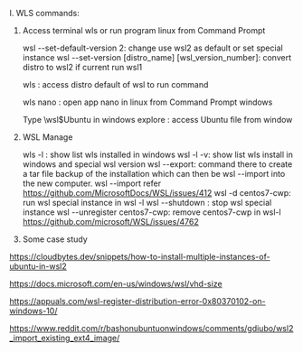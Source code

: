 I. WLS commands: 

1. Access terminal wls or run program linux from Command Prompt

	wsl --set-default-version 2: change use wsl2 as default
	or set special instance
	wsl --set-version [distro_name] [wsl_version_number]: convert distro to wsl2 if current run wsl1

	wls : access distro default of wsl to run command

	wls nano : open app nano in linux from Command Prompt windows

	Type \\wsl$Ubuntu in windows explore : access Ubuntu file from window

2. WSL Manage
	<!-- https://superuser.com/questions/1667969/create-wsl2-instance-from-vhdx -->
	wls -l : show list wls installed in windows
	wsl -l -v: show list wls install in windows and special wsl version
	wsl --export: command there to create a tar file backup of the installation which can then be wsl --import into the new computer. 
	wsl --import <Distribution Name> <Installation Folder> <Ubuntu WSL2 Image Tarball path> refer https://github.com/MicrosoftDocs/WSL/issues/412
	wsl -d centos7-cwp: run wsl special instance in wsl -l
	wsl --shutdown <Distribution Name> : stop wsl special instance
	wsl --unregister centos7-cwp:  remove centos7-cwp in wsl-l
	https://github.com/microsoft/WSL/issues/4762



3. Some case study

https://cloudbytes.dev/snippets/how-to-install-multiple-instances-of-ubuntu-in-wsl2

https://docs.microsoft.com/en-us/windows/wsl/vhd-size

https://appuals.com/wsl-register-distribution-error-0x80370102-on-windows-10/

https://www.reddit.com/r/bashonubuntuonwindows/comments/gdiubo/wsl2_import_existing_ext4_image/